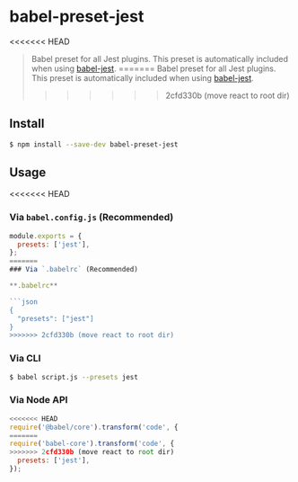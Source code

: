 # babel-preset-jest

<<<<<<< HEAD
> Babel preset for all Jest plugins. This preset is automatically included when using [babel-jest](https://github.com/facebook/jest/tree/main/packages/babel-jest).
=======
> Babel preset for all Jest plugins. This preset is automatically included when using [babel-jest](https://github.com/facebook/jest/tree/master/packages/babel-jest).
>>>>>>> 2cfd330b (move react to root dir)

## Install

```sh
$ npm install --save-dev babel-preset-jest
```

## Usage

<<<<<<< HEAD
### Via `babel.config.js` (Recommended)

```js
module.exports = {
  presets: ['jest'],
};
=======
### Via `.babelrc` (Recommended)

**.babelrc**

```json
{
  "presets": ["jest"]
}
>>>>>>> 2cfd330b (move react to root dir)
```

### Via CLI

```sh
$ babel script.js --presets jest
```

### Via Node API

```javascript
<<<<<<< HEAD
require('@babel/core').transform('code', {
=======
require('babel-core').transform('code', {
>>>>>>> 2cfd330b (move react to root dir)
  presets: ['jest'],
});
```
